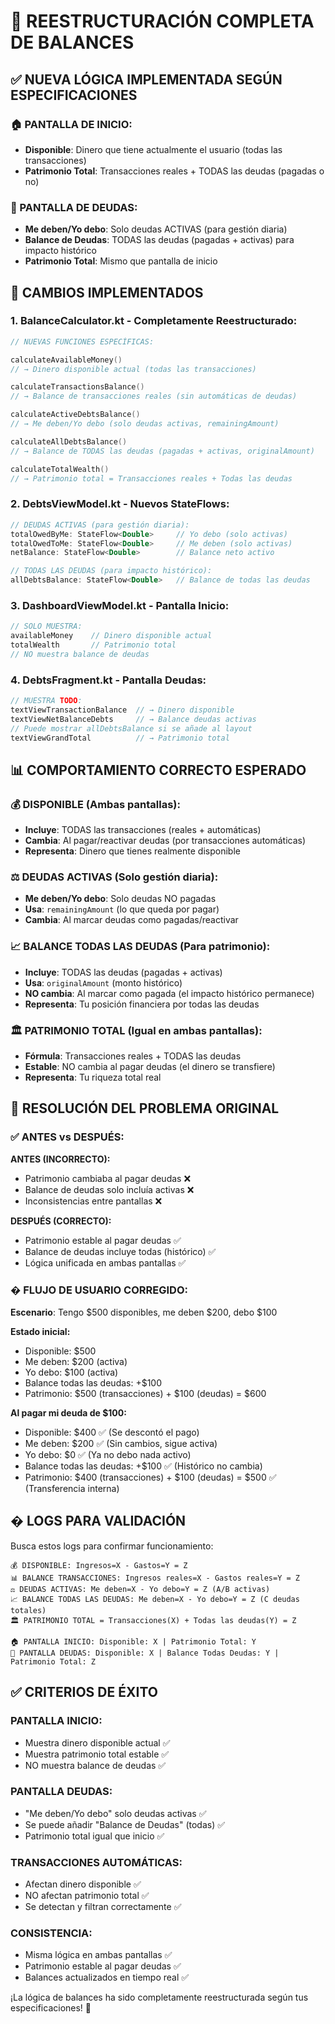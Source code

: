 # 🎯 REESTRUCTURACIÓN COMPLETA DE BALANCES

## ✅ NUEVA LÓGICA IMPLEMENTADA SEGÚN ESPECIFICACIONES

### **🏠 PANTALLA DE INICIO:**
- **Disponible**: Dinero que tiene actualmente el usuario (todas las transacciones)
- **Patrimonio Total**: Transacciones reales + TODAS las deudas (pagadas o no)

### **🏪 PANTALLA DE DEUDAS:**
- **Me deben/Yo debo**: Solo deudas ACTIVAS (para gestión diaria)
- **Balance de Deudas**: TODAS las deudas (pagadas + activas) para impacto histórico
- **Patrimonio Total**: Mismo que pantalla de inicio

## 🔧 CAMBIOS IMPLEMENTADOS

### **1. BalanceCalculator.kt - Completamente Reestructurado:**
```kotlin
// NUEVAS FUNCIONES ESPECÍFICAS:

calculateAvailableMoney() 
// → Dinero disponible actual (todas las transacciones)

calculateTransactionsBalance()
// → Balance de transacciones reales (sin automáticas de deudas)

calculateActiveDebtsBalance() 
// → Me deben/Yo debo (solo deudas activas, remainingAmount)

calculateAllDebtsBalance()
// → Balance de TODAS las deudas (pagadas + activas, originalAmount)

calculateTotalWealth()
// → Patrimonio total = Transacciones reales + Todas las deudas
```

### **2. DebtsViewModel.kt - Nuevos StateFlows:**
```kotlin
// DEUDAS ACTIVAS (para gestión diaria):
totalOwedByMe: StateFlow<Double>     // Yo debo (solo activas)
totalOwedToMe: StateFlow<Double>     // Me deben (solo activas)  
netBalance: StateFlow<Double>        // Balance neto activo

// TODAS LAS DEUDAS (para impacto histórico):
allDebtsBalance: StateFlow<Double>   // Balance de todas las deudas
```

### **3. DashboardViewModel.kt - Pantalla Inicio:**
```kotlin
// SOLO MUESTRA:
availableMoney    // Dinero disponible actual
totalWealth       // Patrimonio total
// NO muestra balance de deudas
```

### **4. DebtsFragment.kt - Pantalla Deudas:**
```kotlin
// MUESTRA TODO:
textViewTransactionBalance  // → Dinero disponible
textViewNetBalanceDebts     // → Balance deudas activas  
// Puede mostrar allDebtsBalance si se añade al layout
textViewGrandTotal          // → Patrimonio total
```

## 📊 COMPORTAMIENTO CORRECTO ESPERADO

### **💰 DISPONIBLE (Ambas pantallas):**
- **Incluye**: TODAS las transacciones (reales + automáticas)
- **Cambia**: Al pagar/reactivar deudas (por transacciones automáticas)
- **Representa**: Dinero que tienes realmente disponible

### **⚖️ DEUDAS ACTIVAS (Solo gestión diaria):**
- **Me deben/Yo debo**: Solo deudas NO pagadas
- **Usa**: `remainingAmount` (lo que queda por pagar)
- **Cambia**: Al marcar deudas como pagadas/reactivar

### **📈 BALANCE TODAS LAS DEUDAS (Para patrimonio):**
- **Incluye**: TODAS las deudas (pagadas + activas)
- **Usa**: `originalAmount` (monto histórico)
- **NO cambia**: Al marcar como pagada (el impacto histórico permanece)
- **Representa**: Tu posición financiera por todas las deudas

### **🏛️ PATRIMONIO TOTAL (Igual en ambas pantallas):**
- **Fórmula**: Transacciones reales + TODAS las deudas
- **Estable**: NO cambia al pagar deudas (el dinero se transfiere)
- **Representa**: Tu riqueza total real

## 🎯 RESOLUCIÓN DEL PROBLEMA ORIGINAL

### **✅ ANTES vs DESPUÉS:**

**ANTES (INCORRECTO):**
- Patrimonio cambiaba al pagar deudas ❌
- Balance de deudas solo incluía activas ❌
- Inconsistencias entre pantallas ❌

**DESPUÉS (CORRECTO):**
- Patrimonio estable al pagar deudas ✅
- Balance de deudas incluye todas (histórico) ✅
- Lógica unificada en ambas pantallas ✅

### **� FLUJO DE USUARIO CORREGIDO:**

**Escenario**: Tengo $500 disponibles, me deben $200, debo $100

**Estado inicial:**
- Disponible: $500
- Me deben: $200 (activa)
- Yo debo: $100 (activa)
- Balance todas las deudas: +$100 
- Patrimonio: $500 (transacciones) + $100 (deudas) = $600

**Al pagar mi deuda de $100:**
- Disponible: $400 ✅ (Se descontó el pago)
- Me deben: $200 ✅ (Sin cambios, sigue activa)
- Yo debo: $0 ✅ (Ya no debo nada activo)
- Balance todas las deudas: +$100 ✅ (Histórico no cambia)
- Patrimonio: $400 (transacciones) + $100 (deudas) = $500 ✅ (Transferencia interna)

## � LOGS PARA VALIDACIÓN

Busca estos logs para confirmar funcionamiento:
```
💰 DISPONIBLE: Ingresos=X - Gastos=Y = Z
📊 BALANCE TRANSACCIONES: Ingresos reales=X - Gastos reales=Y = Z
⚖️ DEUDAS ACTIVAS: Me deben=X - Yo debo=Y = Z (A/B activas)
📈 BALANCE TODAS LAS DEUDAS: Me deben=X - Yo debo=Y = Z (C deudas totales)
🏛️ PATRIMONIO TOTAL = Transacciones(X) + Todas las deudas(Y) = Z

🏠 PANTALLA INICIO: Disponible: X | Patrimonio Total: Y
🏪 PANTALLA DEUDAS: Disponible: X | Balance Todas Deudas: Y | Patrimonio Total: Z
```

## ✅ CRITERIOS DE ÉXITO

### **PANTALLA INICIO:**
- Muestra dinero disponible actual ✅
- Muestra patrimonio total estable ✅
- NO muestra balance de deudas ✅

### **PANTALLA DEUDAS:**
- "Me deben/Yo debo" solo deudas activas ✅
- Se puede añadir "Balance de Deudas" (todas) ✅
- Patrimonio total igual que inicio ✅

### **TRANSACCIONES AUTOMÁTICAS:**
- Afectan dinero disponible ✅
- NO afectan patrimonio total ✅
- Se detectan y filtran correctamente ✅

### **CONSISTENCIA:**
- Misma lógica en ambas pantallas ✅
- Patrimonio estable al pagar deudas ✅
- Balances actualizados en tiempo real ✅

¡La lógica de balances ha sido completamente reestructurada según tus especificaciones! 🎉